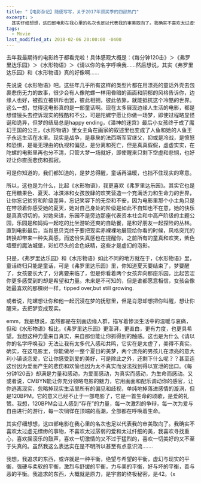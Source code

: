 ```yaml
---
title: "【电影杂记】随便写写，关于2017年颁奖季的四部热门"
excerpt: >
  其实仔细想想，这四部电影在我心里的名次也足以代表我的审美取向了。我确实不喜欢太过虚无缥缈的事物，不喜欢太过孱弱的爱和太过纤细的美，我喜欢寻找重心，喜欢摇滚乐的鼓声，喜欢一切激情的又不过于猛烈的，喜欢一切美好的又不至于失真的。虽然我这么表达实在是不明所以甚至有点意识流....
tags:
  - Movie
last_modified_at: 2018-02-06 20:00:00 -0400
---
```


<link href="https://fonts.googleapis.com/css2?family=Noto+Serif+SC&display=swap" rel="stylesheet">

<style>
.page__title {
  font-size: 1.0rem;
  color: #222222;
  font-family: "Noto Serif SC", "PingFang SC", "Microsoft YaHei", serif;
  font-weight: 600;
  line-height: 1.4;
  margin-bottom: 1rem;
}

.page__content p {
  font-size: 0.65rem;
  color: #111111;
  line-height: 1.6;
  font-family: "Noto Serif SC", "PingFang SC", "Microsoft YaHei", serif;
}
</style>

去年我最期待的电影终于都看完啦！具体感观大概是：《每分钟120击》＞《弗罗里达乐园》＞《水形物语》＞《请以你的名字呼唤我......然后想说，其实《弗罗里达乐园》和《水形物语》真的好像啊……

先说说《水形物语》吧。这些年几乎所有这样的类型片都在用漂亮的童话外壳去包裹悲伤无力的故事，很少会有人像陀螺一样用昏暗的画面和阴郁的风格告诉你，边缘人也好，被孤立被排斥也罢，彼此相拥，彼此依靠，就能抵抗这个冷酷的世界。这么一想，觉得这电影真的是一部童话啊。现在太多展现边缘人生活的电影，都是想借镜头去控诉现实的残酷和不公，可是陀螺宁愿让你做一场梦，即使过程略显怪诞和诡异，但梦的结局总是happy ending，《潘神的迷宫》最后小女孩终于成了魔幻王国的公主，《水形物语》里女主角在画家的叙述里也变成了人鱼和她的人鱼王子永远生活在水里。现实是战争，是暴戾的法西斯军官继父，抑或是冷战，是愤怒和恐惧，是毫无理由的仇视和偏见，是分离和死亡，但是真真假假，虚虚实实，在陀螺的电影里再也分不清，只管大梦一场就好，即使醒来只剩下空虚和悲悯，也好过让你直面悲伤和孤寂。

可是你知道的，我们都知道的，是梦总得醒，童话再温暖，也挡不住现实的寒意。

所以，这也是为什么，比起《水形物语》，我更喜欢《弗罗里达乐园》。其实它也是在用糖果色、夏天、冰淇淋和女孩放肆的欢笑营造一个充满活力和生命力的世界，让你忘记贫穷和阶级差异，忘记笑容下的无奈和不安，因为电影里那个小主角只是在带领着你感受她的夏天，她对自己身处的阶级是如此不自知也不在意，她的快乐是真真切切的，对她来讲，乐园不是旁边那座代表资本社会和中高产阶级的主题公园，乐园是和妈妈一起吃的比坐游轮还爽的自助餐，是和好朋友一起探险的丛林。直到电影最后，当肖恩贝克终于要把现实赤裸裸地展现给你看的时候，风格突兀的转换却带来一种失真感，而这份失真感也在提醒你，之前所有的童真和欢笑，紫色墙壁的魔法城堡，彩虹尽头的金色妖精，这些才是虚幻的泡影。

只是，《弗罗里达乐园》和《水形物语》如此不同的地方就在于，《水形物语》里，童话终归只能是童话，可是《弗罗里达乐园》里，你知道夏天要结束了，梦要醒了，女孩要长大了，分离要来临了，但是你看着两个女孩奔向那座乐园，比起苦涩你更多感受到的却是希望和力量。未来是不可知的，但是谁都愿意相信，女孩会像她最喜欢的那棵树一样，tipped over,but still growing.

或者说，陀螺想让你和他一起沉浸在梦的抚慰里，但是肖恩却想把你叫醒，想让你醒来，去把梦变成现实。

emm，我是想说，虽然都是在刻画边缘人群，描写着惨淡生活中的温暖与哀痛，但和《水形物语》相比，《弗罗里达乐园》更澎湃，更直白，更有力度，也更具希望。我想这种力量来自真实，来自那份能让你抓得到的触感。这也是为什么《请以你的名字呼唤我》无法让我有太多代入感和共鸣，它实在是太虚了，美得不真实。确实，在这电影里，你能做尽一整个夏日的美梦，两个漂亮的男孩儿在漂亮的意大利小镇谈恋爱，它让你感受到爱的美好，可是除此之外，还剩下什么呢？？甚至连这份因为爱而产生的悲伤和欢愉也因为太不真实而没法找到得以宣泄的出口。《每分钟120击》却满是力量和感动，为爱而感动，为真实而感动，为生命而感动。又或者说，CMBYN能让你充分领略电影的魅力，它用画面和配乐调动你的感官，让你逃离现实，忽略掉现实生活里所有的偏见和歧视，单纯地掉落进感情的漩涡，但是120BPM，它的意义已经不止于一部电影了，它是一首生命的颂歌，是爱的礼赞。我想，120BPM会让人感到“存在”的力量，每一次激烈的争辩，每一次为爱与自由进行的游行，每一次徜徉在顶端的高潮，全部都在呼唤着生命。

其实仔细想想，这四部电影在我心里的名次也足以代表我的审美取向了。我确实不喜欢太过虚无缥缈的事物，不喜欢太过孱弱的爱和太过纤细的美，我喜欢寻找重心，喜欢摇滚乐的鼓声，喜欢一切激情的又不过于猛烈的，喜欢一切美好的又不至于失真的。虽然我这么表达实在是不明所以甚至有点意识流.......

我想，我追求的东西，或许就是一种平衡，绝望与希望的平衡，虚幻与现实的平衡，强硬与柔软的平衡，激烈与舒缓的平衡，力与美的平衡，好与坏的平衡，善与恶的平衡。我追求的东西，大概就是原力，是宇宙的终极秘密，是42。（x
